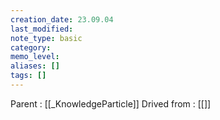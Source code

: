 ```yaml
---
creation_date: 23.09.04
last_modified: 
note_type: basic
category: 
memo_level: 
aliases: []
tags: []
---
```


Parent : [[_KnowledgeParticle]]
Drived from : [[]]
